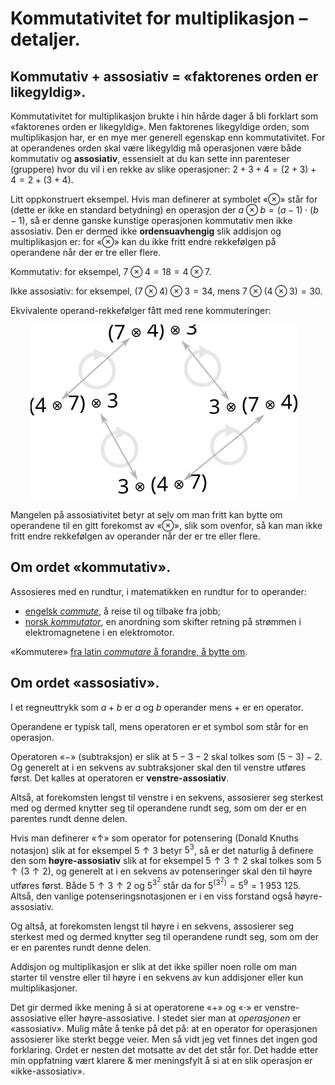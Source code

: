 # Kommutativitet for multiplikasjon &ndash; detaljer.

## Kommutativ + assosiativ = «faktorenes orden er likegyldig».

Kommutativitet for multiplikasjon brukte i hin hårde dager å bli forklart som «faktorenes orden er likegyldig». Men faktorenes likegyldige orden, som multiplikasjon har, er en mye mer generell egenskap enn kommutativitet. For at operandenes orden skal være likegyldig må operasjonen være både kommutativ og **assosiativ**, essensielt at du kan sette inn parenteser (gruppere) hvor du vil i en rekke av slike operasjoner: $2 + 3 + 4 = (2 + 3) + 4 = 2 + (3 + 4)$.

Litt oppkonstruert eksempel. Hvis man definerer at symbolet «⊗» står for (dette er ikke en standard betydning) en operasjon der $a \otimes b = (a - 1) \cdot (b - 1)$, så er denne ganske kunstige operasjonen kommutativ men ikke assosiativ. Den er dermed ikke **ordensuavhengig** slik addisjon og multiplikasjon er: for «⊗» kan du ikke fritt endre rekkefølgen på operandene når der er tre eller flere.

Kommutativ: for eksempel, $7 \otimes 4 = 18 = 4 \otimes 7$.

Ikke assosiativ: for eksempel, $(7 \otimes 4) \otimes 3 = 34$, mens $7 \otimes (4 \otimes 3) = 30$.

Ekvivalente operand-rekkefølger fått med rene kommuteringer:

&nbsp;&nbsp;&nbsp;&nbsp;&nbsp;&nbsp;&nbsp;&nbsp;<img src="figurer/ren-kommutering.svg">

Mangelen på assosiativitet betyr at selv om man fritt kan bytte om operandene til en gitt forekomst av «⊗», slik som ovenfor, så kan man ikke fritt endre rekkefølgen av operander når der er tre eller flere.


## Om ordet «kommutativ».

Assosieres med en rundtur, i matematikken en rundtur for to operander:

* [engelsk *commute*](https://dictionary.cambridge.org/dictionary/english/commute), å reise til og tilbake fra jobb;
* [norsk *kommutator*](https://snl.no/kommutator), en anordning som skifter retning på strømmen i elektromagnetene i en elektromotor.

«Kommutere» [fra latin *commutare* å forandre, å bytte om](https://naob.no/ordbok/kommutere).


## Om ordet «assosiativ».

I et regneuttrykk som $a + b$ er $a$ og $b$ operander mens $+$ er en operator.

Operandene er typisk tall, mens operatoren er et symbol som står for en operasjon.

Operatoren «$-$» (subtraksjon) er slik at $5-3-2$ skal tolkes som $(5-3)-2$. Og generelt at i en sekvens av subtraksjoner skal den til venstre utføres først. Det kalles at operatoren er **venstre-assosiativ**.

Altså, at forekomsten lengst til venstre i en sekvens, assosierer seg sterkest med og dermed knytter seg til operandene rundt seg, som om der er en parentes rundt denne delen.

Hvis man definerer «$↑$» som operator for potensering (Donald Knuths notasjon) slik at for eksempel $5↑3$ betyr $5^3$, så er det naturlig å definere den som **høyre-assosiativ** slik at for eksempel $5↑3↑2$ skal tolkes som $5↑(3↑2)$, og generelt at i en sekvens av potenseringer skal den til høyre utføres først. Både $5↑3↑2$ og $5^{3^2}$ står da for $5^{(3^2)} = 5^9 = 1\ 953\ 125$. Altså, den vanlige potenseringsnotasjonen er i en viss forstand også høyre-assosiativ.

Og altså, at forekomsten lengst til høyre i en sekvens, assosierer seg sterkest med og dermed knytter seg til operandene rundt seg, som om der er en parentes rundt denne delen.

Addisjon og multiplikasjon er slik at det ikke spiller noen rolle om man starter til venstre eller til høyre i en sekvens av kun addisjoner eller kun multiplikasjoner.

Det gir dermed ikke mening å si at operatorene «$+$» og «$\cdot$» er venstre-assosiative eller høyre-assosiative. I stedet sier man at *operasjonen* er «assosiativ». Mulig måte å tenke på det på: at en operator for operasjonen assosierer like sterkt begge veier. Men så vidt jeg vet finnes det ingen god forklaring. Ordet er nesten det motsatte av det det står for. Det hadde etter min oppfatning vært klarere & mer meningsfylt å si at en slik operasjon er «ikke-assosiativ».
